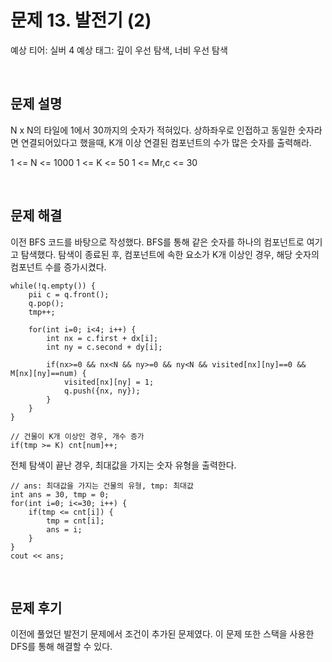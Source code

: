 # 문제 13. 발전기 (2)

예상 티어: 실버 4
예상 태그: 깊이 우선 탐색, 너비 우선 탐색

<br>

## 문제 설명

N x N의 타일에 1에서 30까지의 숫자가 적혀있다.
상하좌우로 인접하고 동일한 숫자라면 연결되어있다고 했을때, 
K개 이상 연결된 컴포넌트의 수가 많은 숫자를 출력해라.

1 <= N <= 1000
1 <= K <= 50
1 <= Mr,c <= 30


<br>

## 문제 해결

이전 BFS 코드를 바탕으로 작성했다.
BFS를 통해 같은 숫자를 하나의 컴포넌트로 여기고 탐색했다.
탐색이 종료된 후, 컴포넌트에 속한 요소가 K개 이상인 경우,
해당 숫자의 컴포넌트 수를 증가시켰다.
```
while(!q.empty()) {
	pii c = q.front();
	q.pop();
	tmp++;

	for(int i=0; i<4; i++) {
		int nx = c.first + dx[i];
		int ny = c.second + dy[i];

		if(nx>=0 && nx<N && ny>=0 && ny<N && visited[nx][ny]==0 && M[nx][ny]==num) {
			visited[nx][ny] = 1;
			q.push({nx, ny});
		}
	}
}

// 건물이 K개 이상인 경우, 개수 증가
if(tmp >= K) cnt[num]++;
```

전체 탐색이 끝난 경우, 최대값을 가지는 숫자 유형을 출력한다.
```
// ans: 최대값을 가지는 건물의 유형, tmp: 최대값
int ans = 30, tmp = 0;
for(int i=0; i<=30; i++) {
	if(tmp <= cnt[i]) {
		tmp = cnt[i];
		ans = i;
	}
}
cout << ans;
```


<br>

## 문제 후기

이전에 풀었던 발전기 문제에서 조건이 추가된 문제였다.
이 문제 또한 스택을 사용한 DFS를 통해 해결할 수 있다.


<br>